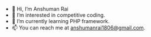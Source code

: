 - 👋 Hi, I’m Anshuman Rai
- 👀 I’m interested in competitive coding.
- 🌱 I’m currently learning PHP framework.
- 📫 You can reach me at anshumanrai1806@gmail.com.
